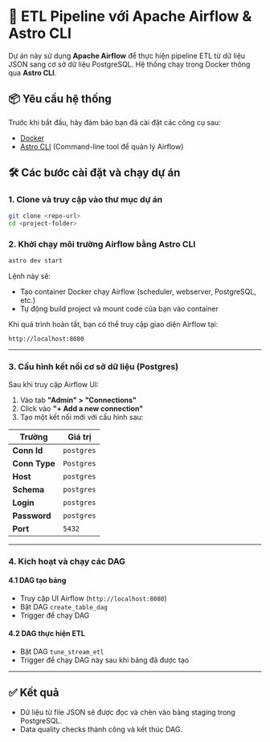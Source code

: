 
# 🚀 ETL Pipeline với Apache Airflow & Astro CLI

Dự án này sử dụng **Apache Airflow** để thực hiện pipeline ETL từ dữ liệu JSON sang cơ sở dữ liệu PostgreSQL. Hệ thống chạy trong Docker thông qua **Astro CLI**.

## 📦 Yêu cầu hệ thống

Trước khi bắt đầu, hãy đảm bảo bạn đã cài đặt các công cụ sau:

- [Docker](https://www.docker.com/products/docker-desktop/)
- [Astro CLI](https://docs.astronomer.io/astro/install-cli) (Command-line tool để quản lý Airflow)

## 🛠️ Các bước cài đặt và chạy dự án

### 1. Clone và truy cập vào thư mục dự án

```bash
git clone <repo-url>
cd <project-folder>
```

### 2. Khởi chạy môi trường Airflow bằng Astro CLI

```bash
astro dev start
```

Lệnh này sẽ:

- Tạo container Docker chạy Airflow (scheduler, webserver, PostgreSQL, etc.)
- Tự động build project và mount code của bạn vào container

Khi quá trình hoàn tất, bạn có thể truy cập giao diện Airflow tại:

```
http://localhost:8080
```


---

### 3. Cấu hình kết nối cơ sở dữ liệu (Postgres)

Sau khi truy cập Airflow UI:

1. Vào tab **"Admin" > "Connections"**
2. Click vào **"+ Add a new connection"**
3. Tạo một kết nối mới với cấu hình sau:

| Trường            | Giá trị         |
|-------------------|------------------|
| **Conn Id**       | `postgres`       |
| **Conn Type**     | `Postgres`       |
| **Host**          | `postgres`       |
| **Schema**        | `postgres`       |
| **Login**         | `postgres`       |
| **Password**      | `postgres`       |
| **Port**          | `5432`           |


---

### 4. Kích hoạt và chạy các DAG

#### 4.1 DAG tạo bảng

- Truy cập UI Airflow (`http://localhost:8080`)
- Bật DAG `create_table_dag`
- Trigger để chạy DAG

#### 4.2 DAG thực hiện ETL

- Bật DAG `tune_stream_etl`
- Trigger để chạy DAG này sau khi bảng đã được tạo

---

## ✅ Kết quả 

- Dữ liệu từ file JSON sẽ được đọc và chèn vào bảng staging trong PostgreSQL.
- Data quality checks thành công và kết thúc DAG.
